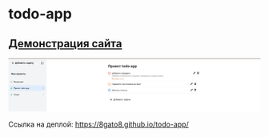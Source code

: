 # todo-app

## [Демонстрация сайта](https://8gato8.github.io/todo-app/)

<div align="center">
  <img src="./src/assets/img/todo-app.png">
</div>

Ссылка на деплой: https://8gato8.github.io/todo-app/
